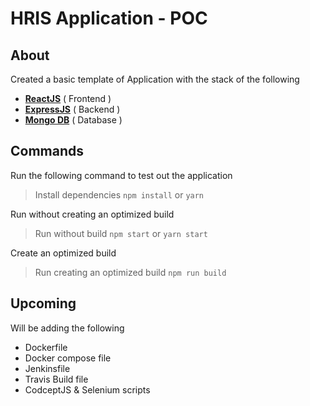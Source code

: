 # HRIS Application - POC

## About

Created a basic template of Application with the stack of the following

- [**ReactJS**](https://reactjs.org/) ( Frontend )
- [**ExpressJS**](https://expressjs.com/) ( Backend )
- [**Mongo DB**](https://www.mongodb.com/) ( Database )

## Commands

Run the following command to test out the application

> Install dependencies `npm install` or `yarn`

Run without creating an optimized build
> Run without build `npm start` or `yarn start`

Create an optimized build
> Run creating an optimized build `npm run build`

## Upcoming

Will be adding the following

- Dockerfile
- Docker compose file
- Jenkinsfile
- Travis Build file
- CodceptJS & Selenium scripts
